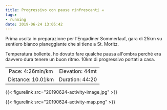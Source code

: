 ```yaml
---
title: Progressivo con pause rinfrescanti ☠️
tags:
- running
date: 2019-06-24 13:05:42
---
```

Prima uscita in preparazione per l’Engadiner Sommerlauf, gara di 25km su sentiero bianco pianeggiante che si tiene a St. Moritz.

Temperatura bollente, ho dovuto fare qualche pausa all'ombra perché era davvero dura tenere un buon ritmo. 10km di progressivo portati a casa.

| | |
| :-: | :-: |
| Pace: 4:26min/km | Elevation: 44mt |
| Distance: 10.01km | Duration: 44:20 |

{{< figurelink src="20190624-activity-image.jpg" >}}


{{< figurelink src="20190624-activity-map.png" >}}
